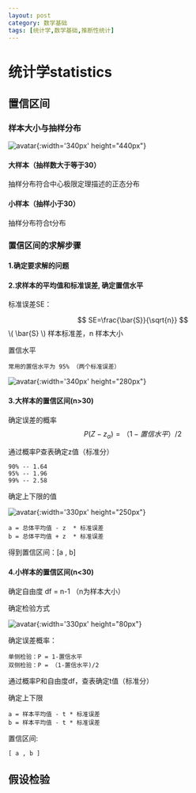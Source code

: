 ```yaml
---
layout: post
category: 数学基础
tags: [统计学,数学基础,推断性统计]
---
```


统计学statistics
==============

## 置信区间

### 样本大小与抽样分布

![avatar](https://gwfp.github.io/static/images/19/12/04/Sample.png){:width='340px' height="440px"}

#### 大样本（抽样数大于等于30）

抽样分布符合中心极限定理描述的正态分布

#### 小样本（抽样小于30）

抽样分布符合t分布

### 置信区间的求解步骤

#### 1.确定要求解的问题

#### 2.求样本的平均值和标准误差, 确定置信水平

标准误差SE：

$$
	SE=\frac{\bar{S}}{\sqrt{n}}	
$$
\\( \bar{S} \\) 样本标准差，n 样本大小

置信水平

	常用的置信水平为 95% （两个标准误差）

![avatar](https://gwfp.github.io/static/images/19/12/04/ConfidenceLevel.png){:width='340px' height="280px"}

#### 3.大样本的置信区间(n>30)

确定误差的概率
$$
	P(Z-z_{ \alpha }) = （ 1 - 置信水平 ）/ 2
$$

通过概率P查表确定z值（标准分）

	90% -- 1.64
	95% -- 1.96
	99% -- 2.58

确定上下限的值

![avatar](https://gwfp.github.io/static/images/19/12/04/updownline.png){:width='330px' height="250px"}

	a = 总体平均值 - z  * 标准误差
	b = 总体平均值 + z  * 标准误差	

得到置信区间：[a , b]

#### 4.小样本的置信区间(n<30)

确定自由度 df = n-1 （n为样本大小）

确定检验方式

![avatar](https://gwfp.github.io/static/images/19/12/04/One-tailed.jpg){:width='330px' height="80px"}
	
确定误差概率：
	
	单侧检验：P = 1-置信水平
	双侧检验：P = （1-置信水平)/2

通过概率P和自由度df，查表确定t值（标准分）

确定上下限

	a = 样本平均值 - t * 标准误差
	b = 样本平均值 - t * 标准误差

置信区间: 

	[ a , b ]
 
## 假设检验
